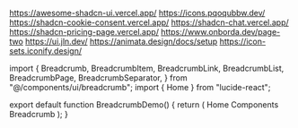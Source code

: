 https://awesome-shadcn-ui.vercel.app/
https://icons.pqoqubbw.dev/
https://shadcn-cookie-consent.vercel.app/
https://shadcn-chat.vercel.app/
https://shadcn-pricing-page.vercel.app/
https://www.onborda.dev/page-two
https://ui.jln.dev/
https://animata.design/docs/setup
https://icon-sets.iconify.design/


import {
  Breadcrumb,
  BreadcrumbItem,
  BreadcrumbLink,
  BreadcrumbList,
  BreadcrumbPage,
  BreadcrumbSeparator,
} from "@/components/ui/breadcrumb";
import { Home } from "lucide-react";

export default function BreadcrumbDemo() {
  return (
    <Breadcrumb>
      <BreadcrumbList className="rounded-lg border border-border bg-background px-3 py-2 shadow-sm shadow-black/5">
        <BreadcrumbItem>
          <BreadcrumbLink href="#">
            <Home size={16} strokeWidth={2} aria-hidden="true" />
            <span className="sr-only">Home</span>
          </BreadcrumbLink>
        </BreadcrumbItem>
        <BreadcrumbSeparator />
        <BreadcrumbItem>
          <BreadcrumbLink href="#">Components</BreadcrumbLink>
        </BreadcrumbItem>
        <BreadcrumbSeparator />
        <BreadcrumbItem>
          <BreadcrumbPage>Breadcrumb</BreadcrumbPage>
        </BreadcrumbItem>
      </BreadcrumbList>
    </Breadcrumb>
  );
}
